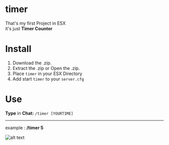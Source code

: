 # timer

That's my first Project in ESX  
it's just **Timer Counter**    

# Install  
1. Download the .zip.
2. Extract the .zip or Open the .zip.
3. Place ``timer`` in your ESX Directory
4. Add start ``timer`` to your ``server.cfg``

# Use

**Type** in **Chat:** ``/timer [YOURTIME]``<hr>
example : **/timer 5**<br>

![alt text](https://a.imge.to/2019/09/02/vPAQai.jpg)
